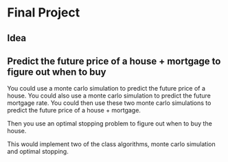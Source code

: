 # Final Project

## Idea

## Predict the future price of a house + mortgage to figure out when to buy

You could use a monte carlo simulation to predict the future price of a house. You could also use a
monte carlo simulation to predict the future mortgage rate. You could then use these two monte carlo
simulations to predict the future price of a house + mortgage.

Then you use an optimal stopping problem to figure out when to buy the house.

This would implement two of the class algorithms, monte carlo simulation and optimal stopping.
